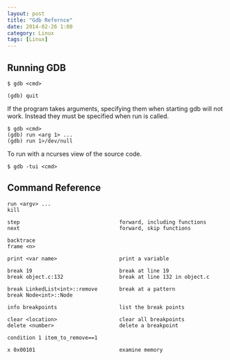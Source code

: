 ```yaml
---
layout: post
title: "Gdb Refernce"
date: 2014-02-26 1:00
category: Linux
tags: [Linux]
---
```


## Running GDB

    $ gdb <cmd>

    (gdb) quit

If the program takes arguments, specifying them when starting gdb will
not work.  Instead they must be specified when run is called.

    $ gdb <cmd>
    (gdb) run <arg 1> ...
    (gdb) run 1>/dev/null

To run with a ncurses view of the source code.

    $ gdb -tui <cmd>

## Command Reference

    run <argv> ...
    kill

    step                                forward, including functions
    next                                forward, skip functions

    backtrace
    frame <n>

    print <var name>                    print a variable

    break 19                            break at line 19
    break object.c:132                  break at line 132 in object.c

    break LinkedList<int>::remove       break at a pattern
    break Node<int>::Node

    info breakpoints                    list the break points

    clear <location>                    clear all breakpoints
    delete <number>                     delete a breakpoint

    condition 1 item_to_remove==1

    x 0x00101                           examine memory

